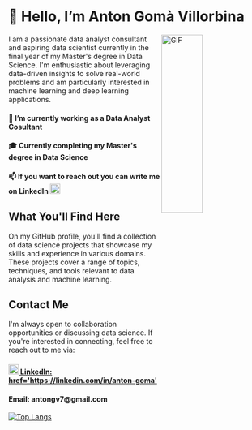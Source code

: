 <h1> 👋 Hello, I’m Anton Gomà Villorbina</h1>

<img align=right top='100' height='30%' width='40%' alt="GIF" src='https://media2.giphy.com/media/qgQUggAC3Pfv687qPC/giphy.gif?cid=ecf05e47h3asshrkbwtnb4vjwnko03r7zie1rgnhi6ups9zn&rid=giphy.gif&ct=g'></img>

<p>I am a passionate data analyst consultant and aspiring data scientist currently in the final year of my Master's degree in Data Science. I'm enthusiastic about leveraging data-driven insights to solve real-world problems and am particularly interested in machine learning and deep learning applications.</p>


<h4>💼 I’m currently working as a Data Analyst Cosultant</h4>
<h4>🎓 Currently completing my Master's degree in Data Science</h4>
<h4>📫 If you want to reach out you can write me on LinkedIn
<a href='https://linkedin.com/in/anton-goma' >
  <img width='20px' height='20px' src='https://cdn-icons-png.flaticon.com/512/174/174857.png' alt='linkedin-logo-png'/>
 </a>
 </h4>


<h2>What You'll Find Here</h2>

<p>On my GitHub profile, you'll find a collection of data science projects that showcase my skills and experience in various domains. These projects cover a range of topics, techniques, and tools relevant to data analysis and machine learning.</p>


<h2>Contact Me</h2>
<p>I'm always open to collaboration opportunities or discussing data science. If you're interested in connecting, feel free to reach out to me via:</p>

<h4><a href='https://linkedin.com/in/anton-goma' >
  <img width='20px' height='20px' src='https://cdn-icons-png.flaticon.com/512/174/174857.png' alt='linkedin-logo-png'/>
  LinkedIn: href='https://linkedin.com/in/anton-goma'
 </a> 
  
 </h4>
<h4>Email: antongv7@gmail.com</h4>


[![Top Langs](https://github-readme-stats.vercel.app/api/top-langs/?username=antongovi)](https://github.com/isardmart/github-readme-stats)
